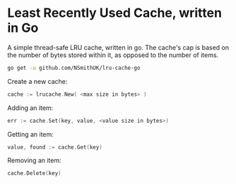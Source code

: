 # Least Recently Used Cache, written in Go

A simple thread-safe LRU cache, written in go. The cache's cap is based on the
number of bytes stored within it, as opposed to the number of items.

```sh
go get -u github.com/NSmithUK/lru-cache-go
```

Create a new cache:
```go
cache := lrucache.New( <max size in bytes> )
```

Adding an item:
```go
err := cache.Set(key, value, <value size in bytes>)
```

Getting an item:
```go
value, found := cache.Get(key)
```

Removing an item:
```go
cache.Delete(key)
```
